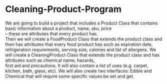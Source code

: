 # Cleaning-Product-Program

We	are	going	to	build	a	project	that	includes	a	Product	Class that	contains	basic	information	about	a	product,	name,	sku,	price	
– these	are	attributes	that	every	product	has.		
Then	we	will	create	a	FoodProduct	Class that	extends	the	product	class	and	then	has	attributes	that	every	food	product	has	
such	as	expiration	date,	refrigeration	requirements,	serving	size,	calories	and	list	of	allergens.
We	will	create	a	CleaningProduct	Class that	extends	the	product	class	and	has	attributes	such	as	chemical	name,	hazards,	
first	aid	and	precautions.		It	will	also	contain	a	list	of	uses	(e.g.	carpet,	kitchen,	bath,	glass,	etc).
We	will	also	create	two	interfaces:	Edible and	Chemical that	will	require	some	specific	values	be	set	and	get.		

